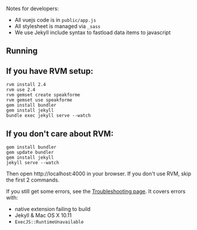 Notes for developers:

* All vuejs code is in `public/app.js`
* All stylesheet is managed via `_sass`
* We use Jekyll include syntax to fastload data items to javascript

## Running

## If you have RVM setup:

```
rvm install 2.4
rvm use 2.4
rvm gemset create speakforme
rvm gemset use speakforme
gem install bundler
gem install jekyll
bundle exec jekyll serve --watch
```

## If you don't care about RVM:

```
gem install bundler
gem update bundler
gem install jekyll
jekyll serve --watch
```

Then open http://localhost:4000 in your browser. If you don't use RVM, skip the first 2 commands.

If you still get some errors, see the [Troubleshooting page](https://jekyllrb.com/docs/troubleshooting/#installation-problems). It covers errors with:

* native extension failing to build
* Jekyll & Mac OS X 10.11
* `ExecJS::RuntimeUnavailable`
